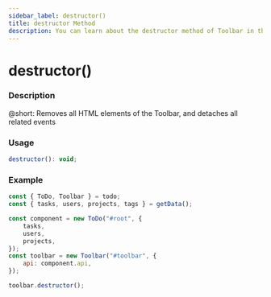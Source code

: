 ```yaml
---
sidebar_label: destructor()
title: destructor Method
description: You can learn about the destructor method of Toolbar in the documentation of the DHTMLX JavaScript To Do List library. Browse developer guides and API reference, try out code examples and live demos, and download a free 30-day evaluation version of DHTMLX To Do List.
---
```


# destructor()

### Description

@short: Removes all HTML elements of the Toolbar, and detaches all related events


### Usage

~~~js
destructor(): void;
~~~


### Example

~~~js {13}
const { ToDo, Toolbar } = todo;
const { tasks, users, projects, tags } = getData();

const component = new ToDo("#root", {
	tasks,
	users,
	projects,
});
const toolbar = new Toolbar("#toolbar", {
	api: component.api,
});

toolbar.destructor();
~~~
